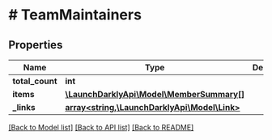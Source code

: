 # # TeamMaintainers

## Properties

Name | Type | Description | Notes
------------ | ------------- | ------------- | -------------
**total_count** | **int** |  | [optional]
**items** | [**\LaunchDarklyApi\Model\MemberSummary[]**](MemberSummary.md) |  | [optional]
**_links** | [**array<string,\LaunchDarklyApi\Model\Link>**](Link.md) |  | [optional]

[[Back to Model list]](../../README.md#models) [[Back to API list]](../../README.md#endpoints) [[Back to README]](../../README.md)
